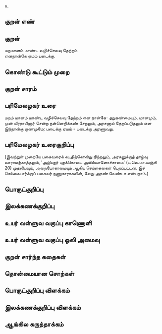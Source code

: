 உ

## குறள் எண் 


## குறள் 
மறமானம் மாண்ட வழிச்செலவு தேற்றம்  
எனநான்கே ஏமம் படைக்கு.

## கொண்டு கூட்டும் முறை


## குறள் சாரம் 


## பரிமேலழகர் உரை
மறம் மானம் மாண்ட வழிச்செலவு தேற்றம் என நான்கே- தறுகண்மையும், மானமும், முன் வீரராயினார் சென்ற நன்னெறிக்கண் சேறலும், அரசனால் தேறப்படுதலும் என இந்நான்கு குணமுமே; படைக்கு ஏமம் - படைக்கு அரணாவது. 

## பரிமேலழகர் உரைகுறிப்பு   
(இவற்றுள் முறையே பகைவரைக் கடிதிற்கொன்று நிற்றலும், அரசனுக்குத் தாழ்வு வாராமற்காத்தலும், 'அழியுநர் புறக்கொடை அயில்வாளோச்சாமை' (பு.வெ.மா.வஞ்சி 20) முதலியவும், அறைபோகாமையும் ஆகிய செய்கைகைள் பெறப்பட்டன. இச் செய்கையார்க்குப் பகைவர் நணுகாராகலின், வேறு அரண் வேண்டா என்பதாம்.)

## பொருட்குறிப்பு 


## இலக்கணக்குறிப்பு  


## உயர் வள்ளுவ வகுப்பு காணொளி


## உயர் வள்ளுவ வகுப்பு ஒலி அமைவு 

 
## குறள் சார்ந்த கதைகள் 


## தொன்மையான சொற்கள்


## பொருட்குறிப்பு விளக்கம்


## இலக்கணக்குறிப்பு விளக்கம்


## ஆங்கில கருத்தாக்கம் 



